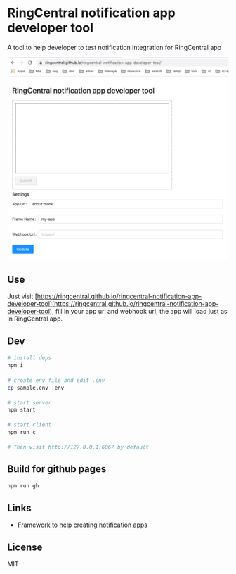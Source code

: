 # RingCentral notification app developer tool

A tool to help developer to test notification integration for RingCentral app

![ ](screenshots/s1.png)

## Use

Just visit [https://ringcentral.github.io/ringcentral-notification-app-developer-tool](https://ringcentral.github.io/ringcentral-notification-app-developer-tool), fill in your app url and webhook url, the app will load just as in RingCentral app.

## Dev

```sh
# install deps
npm i

# create env file and edit .env
cp sample.env .env

# start server
npm start

# start client
npm run c

# Then visit http://127.0.0.1:6067 by default
```

## Build for github pages

```sh
npm run gh
```

## Links

- [Framework to help creating notification apps](https://github.com/ringcentral/glip-integration-js)

## License

MIT
